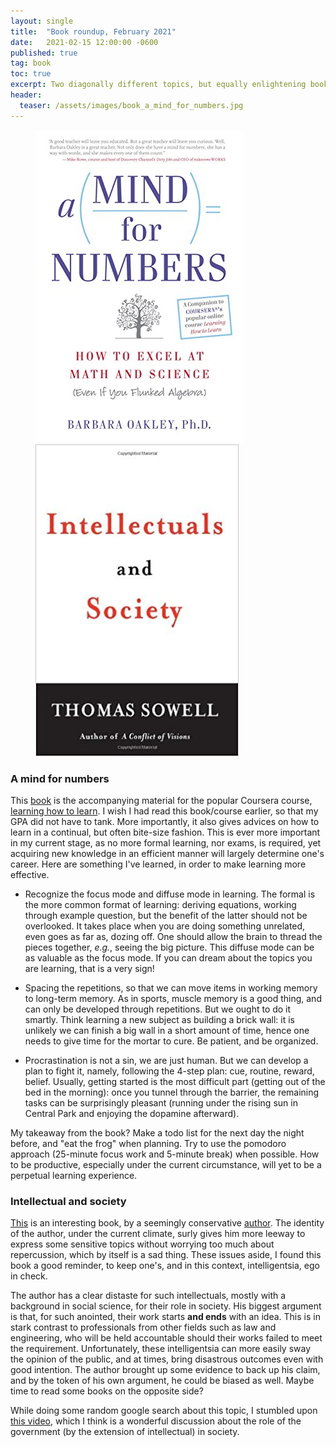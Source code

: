 ```yaml
---
layout: single
title:  "Book roundup, February 2021"
date:   2021-02-15 12:00:00 -0600
published: true
tag: book
toc: true
excerpt: Two diagonally different topics, but equally enlightening books.
header:
  teaser: /assets/images/book_a_mind_for_numbers.jpg
---
```

<figure class="half">
<a href="/assets/images/book_a_mind_for_numbers.jpg"><img src="/assets/images/book_a_mind_for_numbers.jpg"></a>
<a href="/assets/images/book_intellectuals_and_society.jpg"><img src="/assets/images/book_intellectuals_and_society.jpg"></a>
</figure>

### A mind for numbers
This [book](https://www.amazon.com/Mind-Numbers-Science-Flunked-Algebra-ebook/dp/B00G3L19ZU) is the accompanying material for the popular Coursera course, [learning how to learn](https://www.coursera.org/learn/learning-how-to-learn). I wish I had read this book/course earlier, so that my GPA did not have to tank. More importantly, it also gives advices on how to learn in a continual, but often bite-size fashion. This is ever more important in my current stage, as no more formal learning, nor exams, is required, yet acquiring new knowledge in an efficient manner will largely determine one's career. Here are something I've learned, in order to make learning more effective.

* Recognize the focus mode and diffuse mode in learning. The formal is the more common format of learning: deriving equations, working through example question, but the benefit of the latter should not be overlooked. It takes place when you are doing something unrelated, even goes as far as, dozing off. One should allow the brain to thread the pieces together, _e.g._, seeing the big picture. This diffuse mode can be as valuable as the focus mode. If you can dream about the topics you are learning, that is a very sign!

* Spacing the repetitions, so that we can move items in working memory to long-term memory. As in sports, muscle memory is a good thing, and can only be developed through repetitions. But we ought to do it smartly. Think learning a new subject as building a brick wall: it is unlikely we can finish a big wall in a short amount of time, hence one needs to give time for the mortar to cure. Be patient, and be organized.

* Procrastination is not a sin, we are just human. But we can develop a plan to fight it, namely, following the 4-step plan: cue, routine, reward, belief. Usually, getting started is the most difficult part (getting out of the bed in the morning): once you tunnel through the barrier, the remaining tasks can be surprisingly pleasant (running under the rising sun in Central Park and enjoying the dopamine afterward).

My takeaway from the book? Make a todo list for the next day the night before, and "eat the frog" when planning. Try to use the pomodoro approach (25-minute focus work and 5-minute break) when possible. How to be productive, especially under the current circumstance, will yet to be a perpetual learning experience.

### Intellectual and society
[This](https://en.wikipedia.org/wiki/Intellectuals_and_Society) is an interesting book, by a seemingly conservative [author](https://en.wikipedia.org/wiki/Thomas_Sowell). The identity of the author, under the current climate, surly gives him more leeway to express some sensitive topics without worrying too much about repercussion, which by itself is a sad thing. These issues aside, I found this book a good reminder, to keep one's, and in this context, intelligentsia, ego in check.

The author has a clear distaste for such intellectuals, mostly with a background in social science, for their role in society. His biggest argument is that, for such anointed, their work starts **and ends** with an idea. This is in stark contrast to professionals from other fields such as law and engineering, who will be held accountable should their works failed to meet the requirement. Unfortunately, these intelligentsia can more easily sway the opinion of the public, and at times, bring disastrous outcomes even with good intention. The author brought up some evidence to back up his claim, and by the token of his own argument, he could be biased as well. Maybe time to read some books on the opposite side?

While doing some random google search about this topic, I stumbled upon [this video](https://www.youtube.com/watch?v=hpwPciW74b8), which I think is a wonderful discussion about the role of the government (by the extension of intellectual) in society.